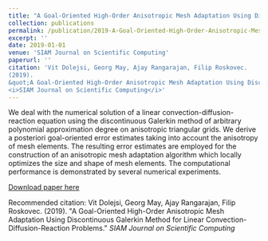 ```yaml
---
title: "A Goal-Oriented High-Order Anisotropic Mesh Adaptation Using Discontinuous Galerkin Method for Linear Convection-Diffusion-Reaction Problems"
collection: publications
permalink: /publication/2019-A-Goal-Oriented-High-Order-Anisotropic-Mesh-Adaptation-Using-Discontinuous-Galerkin-Method-for-Linear-Convection-Diffusion-Reaction-Problems
excerpt: ''
date: 2019-01-01
venue: 'SIAM Journal on Scientific Computing'
paperurl: ''
citation: 'Vit Dolejsi, Georg May, Ajay Rangarajan, Filip Roskovec.
(2019).
&quot;A Goal-Oriented High-Order Anisotropic Mesh Adaptation Using Discontinuous Galerkin Method for Linear Convection-Diffusion-Reaction Problems.&quot;
<i>SIAM Journal on Scientific Computing</i>'
---
```

We deal with the numerical solution of a linear convection-diffusion-reaction equation using the discontinuous Galerkin method of arbitrary polynomial approximation degree on anisotropic triangular grids. We derive a posteriori goal-oriented error estimates taking into account the anisotropy of mesh elements. The resulting error estimates are employed for the construction of an anisotropic mesh adaptation algorithm which locally optimizes the size and shape of mesh elements. The computational performance is demonstrated by several numerical experiments.

[Download paper here](https://doi.org/10.1137/18M1172491)

Recommended citation: Vit Dolejsi, Georg May, Ajay Rangarajan, Filip Roskovec.
(2019).
&quot;A Goal-Oriented High-Order Anisotropic Mesh Adaptation Using Discontinuous Galerkin Method for Linear Convection-Diffusion-Reaction Problems.&quot;
<i>SIAM Journal on Scientific Computing</i>